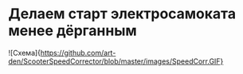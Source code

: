 #  Делаем старт электросамоката менее дёрганным

![Схема]{https://github.com/art-den/ScooterSpeedCorrector/blob/master/images/SpeedCorr.GIF}
